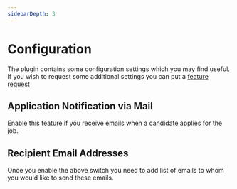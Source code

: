```yaml
---
sidebarDepth: 3
---
```


# Configuration

The plugin contains some configuration settings which you may find useful. If you wish to request some additional settings you can put a [feature request](https://github.com/fytinnovations/oc-jobportal/issues)

## Application Notification via Mail

Enable this feature if you receive emails when a candidate applies for the job.

## Recipient Email Addresses

Once you enable the above switch you need to add list of emails to whom you would like to send these emails.